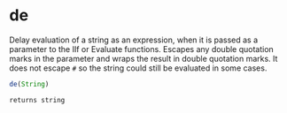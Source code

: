 # de

Delay evaluation of a string as an expression, when it is passed as a parameter to the IIf or Evaluate functions. Escapes any double quotation marks in the parameter and wraps the result in double quotation marks. It does not escape `#` so the string could still be evaluated in some cases.

```javascript
de(String)
```

```javascript
returns string
```
